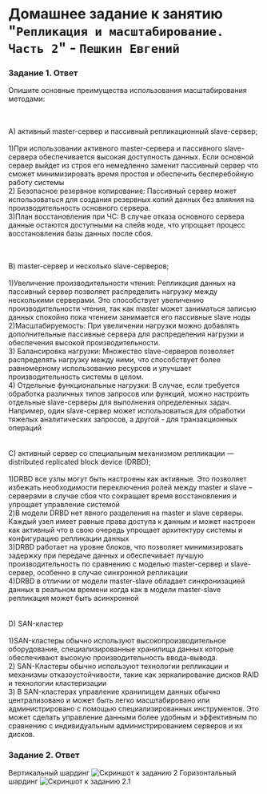 # Домашнее задание к занятию "`Репликация и масштабирование. Часть 2`" - `Пешкин Евгений`

### Задание 1. Ответ
Опишите основные преимущества использования масштабирования методами:
<br/>
<br/>
<br/>

A) активный master-сервер и пассивный репликационный slave-сервер;
<br/>
<br/>
1)При использовании активного master-сервера и пассивного slave-сервера обеспечивается высокая доступность данных. Если основной сервер выйдет из строя его немедленно заменит пассивный сервер что сможет минимизировать время простоя и обеспечить бесперебойную работу системы
<br/>
2) Безопасное резервное копирование: Пассивный сервер может использоваться для создания резервных копий данных без влияния на производительность основного сервера.
<br/>
3)План восстановления при ЧС: В случае отказа основного сервера данные остаются доступными на слейв ноде, что упрощает процесс восстановления базы данных после сбоя.
<br/>
<br/>
<br/>

B) master-сервер и несколько slave-серверов;
<br/>
<br/>
1)Увеличение производительности чтения: Репликация данных на пассивный сервер позволяет распределить нагрузку между несколькими серверами. Это способствует увеличению производительности чтения, так как master может заниматься записью данных спокойно пока чтением занимается его пассивные slave ноды
<br/>
2)Масштабируемость: При увеличении нагрузки можно добавлять дополнительные пассивные сервера для распределения нагрузки и обеспечения высокой производительности.
<br/>
3) Балансировка нагрузки: Множество slave-серверов позволяет распределять нагрузку между ними, что способствует более равномерному использованию ресурсов и улучшает производительность системы в целом.
<br/>
4) Отдельные функциональные нагрузки: В случае, если требуется обработка различных типов запросов или функций, можно настроить отдельные slave-серверы для выполнения определенных задач. Например, один slave-сервер может использоваться для обработки тяжелых аналитических запросов, а другой - для транзакционных операций
<br/>
<br/>
<br/>
C) активный сервер со специальным механизмом репликации — distributed replicated block device (DRBD);
<br/>
<br/>
1)DRBD все узлы могут быть настроены как активные. Это позволяет избежать необходимости переключения ролей между master и slave – серверами в случае сбоя что сокращает время восстановления и упрощает управление системой
<br/>
2)В модели DRBD нет явного разделения на master и slave серверы. Каждый узел имеет равные права доступа к данным и может настроен как активный что в свою очередь упрощает архитектуру системы и конфигурацию репликации данных
<br/>
3)DRBD работает на уровне блоков, что позволяет минимизировать задержку при передаче данных и обеспечивает лучшую производительность по сравнению с моделью master-сервер и slave-сервер, особенно в случае синхронной репликации
<br/>
4)DRBD в отличии от модели master-slave обладает синхронизацией данных в реальном времени когда как в модели master-slave репликация может быть асинхронной
<br/>
<br/>
<br/>
D) SAN-кластер
<br/>
<br/>
1)SAN-кластеры обычно используют высокопроизводительное оборудование, специализированные хранилища данных которые обеспечивают высокую производительность ввода-вывода.
<br/>
2) SAN-Кластеры обычно используют технологии репликации и механизмы отказоустойчивости, такие как зеркалирование дисков RAID и технологии кластеризации
<br/>
3) В SAN-кластерах управление хранилищем данных обычно централизовано и может быть легко масштабировано или администрировано с помощью специализированных инструментов. Это может сделать управление данными более удобным и эффективным по сравнению с индивидуальным администрированием серверов и их дисков.
<br/>
### Задание 2. Ответ
Вертикальный шардинг
![Скриншот к заданию 2](https://github.com/SoReX48/12-07.md/blob/main/Репликация_и_масштабирование_часть_2/1.png)
Горизонтальный шардинг
![Скриншот к заданию 2.1](https://github.com/SoReX48/12-07.md/blob/main/Репликация_и_масштабирование_часть_2/2.png)


